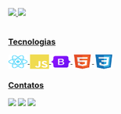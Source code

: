 
<div align="left">
  <a href="https://github.com/gustavocrs">
  <img height="180em" src="https://github-readme-stats.vercel.app/api?username=gustavocrs&show_icons=true&theme=radical&include_all_commits=true&count_private=true"/>
  <img height="180em" src="https://github-readme-stats.vercel.app/api/top-langs/?username=gustavocrs&layout=compact&langs_count=7&theme=radical"/>
</div>
<div style="display: inline_block"><br>
  <h3>Tecnologias</h3>
  <img align="center" alt="React" height="30" width="40" src="https://raw.githubusercontent.com/devicons/devicon/master/icons/react/react-original.svg">
  <img align="center" alt="Js" height="30" width="40" src="https://raw.githubusercontent.com/devicons/devicon/master/icons/javascript/javascript-plain.svg">
  <img align="center" alt="Bootstrap" height="30" width="40" src="https://raw.githubusercontent.com/devicons/devicon/master/icons/bootstrap/bootstrap-original.svg">
  <img align="center" alt="HTML" height="30" width="40" src="https://raw.githubusercontent.com/devicons/devicon/master/icons/html5/html5-original.svg">
  <img align="center" alt="CSS" height="30" width="40" src="https://raw.githubusercontent.com/devicons/devicon/master/icons/css3/css3-original.svg">
</div>
  
<div> 
  <h3>Contatos</h3>
  <a href = "mailto:gustavocrsilva.ti@gmail.com"><img src="https://img.shields.io/badge/-Gmail-%23333?style=for-the-badge&logo=gmail&logoColor=white" target="_blank"></a>
  <a href="https://www.linkedin.com/in/gustavocrsilva/" target="_blank"><img src="https://img.shields.io/badge/-LinkedIn-%230077B5?style=for-the-badge&logo=linkedin&logoColor=white" target="_blank"></a> 
  <a href="https://gustavocrs.github.io/portfolio/"><img src="https://img.shields.io/badge/%3A.P.%3A-Portfolio-blue" height="28px" target="_blank"></a>
</div>

